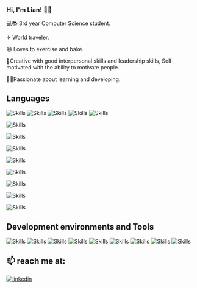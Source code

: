 ### Hi, I'm Lian! 👋🏻

💻📚 3rd year Computer Science student.

✈ World traveler.

😄 Loves to exercise and bake.

🦾Creative with good interpersonal skills and leadership skills, Self-motivated with the ability to motivate people.

👨‍💻Passionate about learning and developing.

## Languages

![Skills](https://iconape.com/wp-content/files/sh/51404/svg/c--4.svg)
![Skills](https://camo.githubusercontent.com/89f156f686927710b07702353a333436140ec83bd18cb8d3a851578045551f35/68747470733a2f2f63646e2d69636f6e732d706e672e666c617469636f6e2e636f6d2f3132382f363133322f363133323232322e706e67)
![Skills](https://camo.githubusercontent.com/021d8f04162100b1a42194c0b7a9de0ec99c6b484a7ad9711dc9b3f563744f06/68747470733a2f2f63646e2d69636f6e732d706e672e666c617469636f6e2e636f6d2f3132382f333630302f333630303931322e706e67)
![Skills](https://camo.githubusercontent.com/93628baa0ee70f6279f1b9d89cb86c3d4be707798b318768e1b0333f3b1749c3/68747470733a2f2f63646e2d69636f6e732d706e672e666c617469636f6e2e636f6d2f3132382f353936382f353936383236372e706e67)
![Skills](https://camo.githubusercontent.com/e17f27ccb104b1ee595bb3c320eaf9ab8d0b1767969bc204fb7813db450ebd8f/68747470733a2f2f696d672e69636f6e73382e636f6d2f636f6c6f722f34382f3030303030302f707974686f6e2d2d76322e706e67)

![Skills](https://upload.wikimedia.org/wikipedia/commons/thumb/d/d5/CSS3_logo_and_wordmark.svg/250px-CSS3_logo_and_wordmark.svg.png)

![Skills](https://upload.wikimedia.org/wikipedia/en/thumb/3/30/Java_programming_language_logo.svg/1200px-Java_programming_language_logo.svg.png)

![Skills](https://res.cloudinary.com/practicaldev/image/fetch/s--KeoWS_Ah--/c_imagga_scale,f_auto,fl_progressive,h_900,q_auto,w_1600/https://cdn-images-1.medium.com/max/640/1%2ASL4sWHdjGR3vo0x5ta3xfw.jpeg)

![Skills](https://process.fs.teachablecdn.com/ADNupMnWyR7kCWRvm76Laz/resize=width:705/https://www.filepicker.io/api/file/zIGrLo71TVNe9U9ymo3C)

![Skills](https://upload.wikimedia.org/wikipedia/commons/thumb/9/93/MongoDB_Logo.svg/2560px-MongoDB_Logo.svg.png)

![Skills](https://user-images.githubusercontent.com/29712634/81721690-e2fb5d80-9445-11ea-8602-4b2294c964f3.png)

![Skills](https://upload.wikimedia.org/wikipedia/commons/thumb/d/d9/Node.js_logo.svg/1200px-Node.js_logo.svg.png)

![Skills](https://miro.medium.com/max/1400/1*i2fRBk3GsYLeUk_Rh7AzHw.png)


## Development environments and Tools
 
![Skills](https://unity.com/logo-unity-web.png)
![Skills](https://avatars.githubusercontent.com/u/1089146?s=280&v=4)
![Skills](https://www.wizcase.com/wp-content/uploads/2021/05/visual-studio-logo.jpeg)
![Skills](https://res.cloudinary.com/canonical/image/fetch/f_auto,q_auto,fl_sanitize,c_fill,w_720/https://ubuntu.com/wp-content/uploads/c9f4/visualstudio_code-card.png)
![Skills](https://miro.medium.com/max/730/1*20hS5w0ENZraHIzP0y4lpA.png)
![Skills](https://www.xda-developers.com/files/2018/03/android-studio-logo.png)
![Skills](https://ih1.redbubble.net/image.2577683394.0899/st,small,507x507-pad,600x600,f8f8f8.u1.jpg)
![Skills](https://www.peres-center.org/media/2571/monday.png)
![Skills](https://aidanfinn.com/wp-content/uploads/2022/01/GitHub-logo.png)



## 📫 reach me at:
[![linkedin](https://img.shields.io/badge/linkedin-0A66C2?style=for-the-badge&logo=linkedin&logoColor=white)](http://www.linkedin.com/in/lian-nidam)

